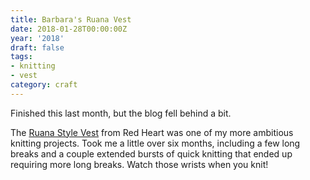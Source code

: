 ```yaml
---
title: Barbara's Ruana Vest
date: 2018-01-28T00:00:00Z
year: '2018'
draft: false
tags:
- knitting
- vest
category: craft
---
```

Finished this last month, but the blog fell behind a bit.
<!--more-->

The [Ruana Style Vest][] from Red Heart was one of my more ambitious knitting projects. Took me a little over
six months, including a few long breaks and a couple extended bursts of quick knitting that ended up requiring
more long breaks. Watch those wrists when you knit!

[Ruana Style Vest]: http://www.redheart.com/free-patterns/ruana-style-vest
